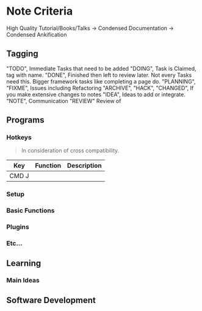 # Note Criteria            

High Quality Tutorial/Books/Talks -> Condensed Documentation -> Condensed Ankification

## Tagging

 "TODO", Immediate Tasks that need to be added
 "DOING", Task is Claimed, tag with name.
 "DONE", Finished then left to review later. Not every Tasks need this. Bigger framework tasks like completing a page do.
 "PLANNING",
 "FIXME", Issues including Refactoring
 "ARCHIVE",
 "HACK",
 "CHANGED", If you make extensive changes to notes
 "IDEA", Ideas to add or integrate.
 "NOTE", Communication
 "REVIEW" Review of


## Programs
### Hotkeys 
> In consideration of cross compatibility. 

| Key | Function | Description |
| --- | -------- | ----------- |
| CMD J     |          |             |



### Setup
### Basic Functions
### Plugins
### Etc...

## Learning

### Main Ideas 
### 



## Software Development

